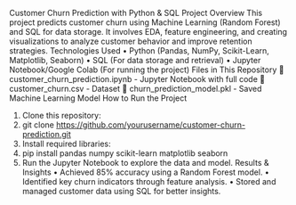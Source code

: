 Customer Churn Prediction with Python & SQL
Project Overview
This project predicts customer churn using Machine Learning (Random Forest) and SQL for data storage. It involves EDA, feature engineering, and creating visualizations to analyze customer behavior and improve retention strategies.
Technologies Used
•	Python (Pandas, NumPy, Scikit-Learn, Matplotlib, Seaborn)
•	SQL (For data storage and retrieval)
•	Jupyter Notebook/Google Colab (For running the project)
Files in This Repository
📂 customer_churn_prediction.ipynb - Jupyter Notebook with full code 📂 customer_churn.csv - Dataset 📂 churn_prediction_model.pkl - Saved Machine Learning Model
How to Run the Project
1.	Clone this repository: 
2.	git clone https://github.com/yourusername/customer-churn-prediction.git
3.	Install required libraries: 
4.	pip install pandas numpy scikit-learn matplotlib seaborn
5.	Run the Jupyter Notebook to explore the data and model.
Results & Insights
•	Achieved 85% accuracy using a Random Forest model.
•	Identified key churn indicators through feature analysis.
•	Stored and managed customer data using SQL for better insights.
